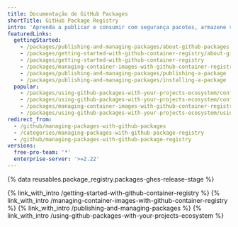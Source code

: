 ```yaml
---
title: Documentação de GitHub Packages
shortTitle: GitHub Package Registry
intro: 'Aprenda a publicar e consumir com segurança pacotes, armazene seus pacotes junto com o seu código e compartilhe seus pacotes de forma privada com sua equipe ou publicamente com a comunidade de código aberto. Você também pode automatizar seus pacotes com {% data variables.product.prodname_actions %}.'
featuredLinks:
  gettingStarted:
    - /packages/publishing-and-managing-packages/about-github-packages
    - /packages/getting-started-with-github-container-registry/about-github-container-registry
    - /packages/getting-started-with-github-container-registry
    - /packages/managing-container-images-with-github-container-registry/pushing-and-pulling-docker-images
    - /packages/publishing-and-managing-packages/publishing-a-package
    - /packages/publishing-and-managing-packages/installing-a-package
  popular:
    - /packages/using-github-packages-with-your-projects-ecosystem/configuring-npm-for-use-with-github-packages
    - /packages/using-github-packages-with-your-projects-ecosystem/configuring-docker-for-use-with-github-packages
    - /packages/managing-container-images-with-github-container-registry/pushing-and-pulling-docker-images
    - /packages/using-github-packages-with-your-projects-ecosystem/using-github-packages-with-github-actions
redirect_from:
  - /github/managing-packages-with-github-packages
  - /categories/managing-packages-with-github-package-registry
  - /github/managing-packages-with-github-package-registry
versions:
  free-pro-team: '*'
  enterprise-server: '>=2.22'
---
```


{% data reusables.package_registry.packages-ghes-release-stage %}

{% link_with_intro /getting-started-with-github-container-registry %}
{% link_with_intro /managing-container-images-with-github-container-registry %}
{% link_with_intro /publishing-and-managing-packages %}
{% link_with_intro /using-github-packages-with-your-projects-ecosystem %}
